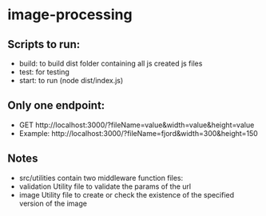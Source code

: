 # image-processing


## Scripts to run:
* build: to build dist folder containing all js created js files
* test: for testing
* start: to run (node dist/index.js)



## Only one endpoint:
* GET http://localhost:3000/?fileName=value&width=value&height=value
* Example: http://localhost:3000/?fileName=fjord&width=300&height=150


## Notes
* src/utilities contain two middleware function files:
*    validation Utility file to validate the params of the url
*    image Utility file to create or check the existence of the specified version of the image



